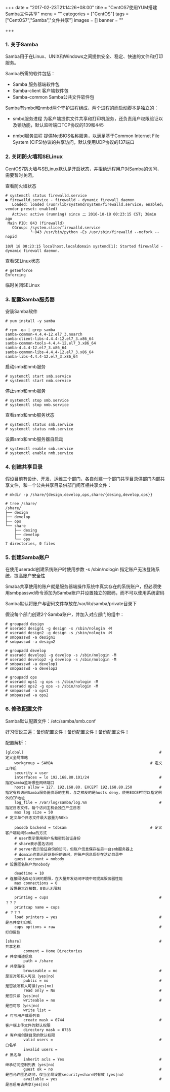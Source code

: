 +++
date = "2017-02-23T21:14:26+08:00"
title = "CentOS7使用YUM搭建Samba文件共享"
menu = ""
categories = ["CentOS"]
tags = ["CentOS7","Samba","文件共享"]
images = []
banner = ""

+++

### 1. 关于Samba

Samba用于在Linux、UNIX和Windows之间提供安全、稳定、快速的文件和打印服务。

Samba所需的软件包括：

* Samba  服务器端软件包
* Samba-client  客户端软件包
* Samba-common  Samba公共文件软件包

Samba有smbd和nmbd两个守护进程组成，两个进程的而启动脚本是独立的：

* smbd服务进程  为客户端提供文件共享和打印机服务，还负责用户权限验证以及锁功能，默认监听端口TCP协议的139和445

* nmbd服务进程  提供NetBIOS名称服务，以满足基于Common Internet File System (CIFS)协议的共享访问，默认使用UDP协议的137端口

### 2. 关闭防火墙和SELinux

CentOS7防火墙与SELinux默认是开启状态，并拒绝远程用户对Samba的访问，需要暂时关闭。

查看防火墙状态

	# systemctl status firewalld.service
	● firewalld.service - firewalld - dynamic firewall daemon
	   Loaded: loaded (/usr/lib/systemd/system/firewalld.service; enabled; vendor preset: enabled)
	   Active: active (running) since 二 2016-10-18 00:23:15 CST; 38min ago
	 Main PID: 843 (firewalld)
	   CGroup: /system.slice/firewalld.service
	           └─843 /usr/bin/python -Es /usr/sbin/firewalld --nofork --nopid

	10月 18 00:23:15 localhost.localdomain systemd[1]: Started firewalld - dynamic firewall daemon.

查看SELinux状态

	# getenforce
	Enforcing

临时关闭SELinux

### 3. 配置Samba服务器

安装Samba软件

	# yum install -y samba

	# rpm -qa | grep samba
	samba-common-4.4.4-12.el7_3.noarch
	samba-client-libs-4.4.4-12.el7_3.x86_64
	samba-common-tools-4.4.4-12.el7_3.x86_64
	samba-4.4.4-12.el7_3.x86_64
	samba-common-libs-4.4.4-12.el7_3.x86_64
	samba-libs-4.4.4-12.el7_3.x86_64

启动smb和nmb服务

	# systemctl start smb.service
	# systemctl start nmb.service

停止smb和nmb服务

	# systemctl stop smb.service
	# systemctl stop nmb.service

查看smb和nmb服务状态

	# systemctl status smb.service
	# systemctl status nmb.service

设置smb和nmb服务器自启动

	# systemctl enable smb.service
	# systemctl enable nmb.service

### 4. 创建共享目录

假设目前有设计、开发、运维三个部门，各自创建一个部门共享目录供部门内部共享文件，和一个公共共享目录供部门间互相共享文件：

	# mkdir -p /share/{design,develop,ops,share/{desing,develop,ops}}

	# tree /share/
	/share/
	├── design
	├── develop
	├── ops
	└── share
	    ├── desing
	    ├── develop
	    └── ops
	7 directories, 0 files

### 5. 创建Samba账户

在使用useradd创建系统账户时使用参数 -s /sbin/nologin 指定账户无法登陆系统，提高账户安全性

Smaba共享使用的账户就是服务器端操作系统中真实存在的系统账户，但必须使用smbpasswd命令添加为Samba账户并设置独立的密码，而不可以使用系统密码

Samba默认将账户与密码文件存放在/var/lib/samba/private目录下

假设每个部门创建2个Samba账户，并加入对应部门的组中：

	# groupadd design
	# useradd design1 -g design -s /sbin/nologin -M
	# useradd design2 -g design -s /sbin/nologin -M
	# smbpasswd -a design1
	# smbpasswd -a design2

	# groupadd develop
	# useradd develop1 -g develop -s /sbin/nologin -M
	# useradd develop2 -g develop -s /sbin/nologin -M
	# smbpasswd -a develop1
	# smbpasswd -a develop2

	# groupadd ops
	# useradd ops1 -g ops -s /sbin/nologin -M
	# useradd ops2 -g ops -s /sbin/nologin -M
	# smbpasswd -a ops1
	# smbpasswd -a ops2

### 6. 修改配置文件

Samba默认配置文件：/etc/samba/smb.conf

好习惯说三遍：备份配置文件！备份配置文件！备份配置文件！

配置解析：

	[global]  															# 定义全局策略
		workgroup = SAMBA											# 定义工作组
		security = user											 
		interfaces = lo 192.168.80.101/24								# 指定samba监听哪些网络端口
		hosts allow = 127. 192.168.80. EXCEPT 192.168.80.250  			# 指定有权访问Samba服务器资源的主机，与之相反的是hosts deny，使用EXCEPT可以指定例外的IP地址
		log_file = /var/log/samba/log.%m    							# 指定日志文件，每个访问主机会独立产生日志
		max log size = 50											        # 定义单个日志文件最大容量为50kb

		passdb backend = tdbsam							 			# 定义客户端访问Samba的方式
		# user表示使用用户名和密码验证身份
		# share表示匿名访问
		# server表示验证身份的访问，但账户信息保存在另一台smb服务器上
		# domain也表示验证身份的访问，但账户信息保存在活动目录中
		guest account = nobody              								# 设置匿名账户为nobody

		deadtime = 10                     										# 连接回话自动关闭的期限，在大量并发访问环境中可提高服务器性能
		max connections = 0                 									# 设置最大连接数，0表示无限制

		printing = cups													# ？？？
		printcap name = cups               									# ？？？
		load printers = yes												# 是否共享打印机
		cups options = raw												# 打印属性

	[share]																# 共享名称
			comment = Home Directories          							# 共享描述信息
			path = /share                      									# 共享路径
			browseable = no						          				# 是否对所有人可见（yes|no）
			public = no													# 是否被所有人可读(yes|no)
			read only = No												# 是否只读（yes|no）
			writeable = no												# 是否可写（yes|no）
			write list = 	 												# 可写用户或组列表
			create mask = 0744											# 客户端上传文件的默认权限
			directory mask = 0755	             								# 客户端创建目录的默认权限
			valid users =												# 白名单
			invalid users = 												# 黑名单
			inherit acls = Yes											# 继承访问控制列表（yes|no）
			guest ok = no     											# 是否允许匿名访问，仅当全局设置security=share时有效（yes|no）
			available = yes												# 是否启用该共享(yes|no)
